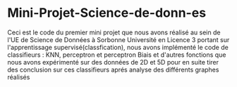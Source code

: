 # Mini-Projet-Science-de-donn-es
Ceci est le code du premier mini projet que nous avons réalisé au sein de l'UE de Science de Données à Sorbonne Université en Licence 3 portant sur l'apprentissage supervisé(classfication), nous avons implémenté le code de classifieurs : KNN, perceptron et perceptron Biais et d'autres fonctions que nous avons expérimenté sur des données de 2D et 5D pour en suite tirer des conclusion sur ces classifieurs aprés analyse des différents graphes réalisés 
